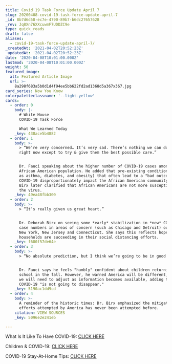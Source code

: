 ```yaml
---
title: Covid 19 Task Force Update April 7
slug: 20200408-covid-19-task-force-update-april-7
_id: 8b7d6d58-ec7e-4790-89b7-b6dc27657628
_rev: Jq8Xn76XXcuwmF7UDDZC9e
type: quick_reads
draft: false
aliases:
  - covid-19-task-force-update-april-7/
_createdAt: '2021-04-02T20:52:23Z'
_updatedAt: '2021-04-02T20:52:23Z'
date: '2020-04-08T10:01:00.000Z'
lastmod: '2020-04-08T10:01:00.000Z'
weight: 50
featured_image:
  alt: Featured Article Image
  url: >-
    8a298f683a5b0d1d4f94ee5bb622fd2ad1368d5a367x367.jpg
card_series: Now You Know
colorpaletteclassname: '--light-yellow'
cards:
  - order: 0
    body: |-
      # White House  
      COVID-19 Task Force

      What We Learned Today
    _key: 438ace5b4882
  - order: 1
    body: >-
      > “We’re very concerned… It’s very sad. There’s nothing we can do about it
      right now except to try & give them the best possible care.”


      Dr. Fauci speaking about the higher number of COVID-19 cases among the
      African American population. He added that pre-existing conditions (such
      as asthma, diabetes, and obesity) that often lead to a "bad outcome" with
      COVID-19 disproportionately impact the African American community. Dr.
      Birx later clarified that African Americans are not more susceptible to
      the virus.
    _key: 49ea48fbb300
  - order: 2
    body: >-
      > “It’s really given us great heart.”


      Dr. Deborah Birx on seeing some *early* stabilization in *new* COVID-19
      case numbers in areas of concern (such as Chicago and Detroit) outside of
      New York, New Jersey and Connecticut. She says this reflects hope that
      households are succeeding in their social distancing efforts.
    _key: f680f57de64e
  - order: 3
    body: >-
      > “No absolute prediction, but I think we’re going to be in good shape.”


      Dr. Fauci says he feels "humbly" confident about children returning to
      school in the fall. However, he warned America will be different, and that
      we will need to adjust as information becomes available, adding that
      COVID-19 "is not going to disappear."
    _key: 5190ac1dd9cd
  - order: 4
    body: >-
      A reminder of the historic times: Dr. Birx emphasized the mitigation
      efforts attempted by America has never been attempted before.
    citation: VIEW SOURCES
    _key: 5096e2e241eb

---
```

What Is It Like To Have COVID-19: [CLICK HERE](https://smarthernews.com/article/what-is-it-like-to-have-covid-19/)

Children & COVID-19: [CLICK HERE](https://smarthernews.com/children-and-covid/)

COVID-19 Stay-At-Home Tips: [CLICK HERE](https://smarthernews.com/stay-at-home-tips/)